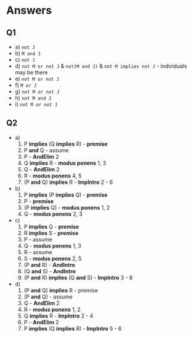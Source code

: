 # Answers

## Q1

- a) `not J`
- b) `M and J`
- c) `not J`
- d) `not M or not J` & `not(M and J)` & `not M implies not J` - individuals may be there
- e) `not M or not J`
- f) `M or J`
- g) `not M or not J`
- h) `not M and J`
- i) `not M or not J`

## Q2

- a)
  1. P **implies** (Q **implies** R) - **premise**
  2. P **and** Q - assume
  3. P - **AndElim** 2
  4. Q **implies** R - **modus ponens** 1, 3
  5. Q - **AndElim** 2
  6. R - **modus ponens** 4, 5
  7. (P **and** Q) **implies** R - **ImpIntro** 2 - 6
- b)
  1. P **implies** (P **implies** Q) - **premise**
  2. P - **premise**
  3. (P **implies** Q) - **modus ponens** 1, 2
  4. Q - **modus ponens** 2, 3
- c)
  1. P **implies** Q - **premise**
  2. R **implies** S - **premise**
  3. P - assume
  4. Q - **modus ponens** 1, 3
  5. R - assume
  6. S - **modus ponens** 2, 5
  7. (P **and** R) - **AndIntro**
  8. (Q **and** S) - **AndIntro**
  9. (P **and** R) **implies** (Q **and** S) - **ImpIntro** 3 - 8
- d)
  1. (P **and** Q) **implies** R - premise
  2. (P **and** Q) - assume
  3. Q - **AndElim** 2
  4. R - **modus ponens** 1, 2
  5. Q **implies** R - **ImpIntro** 2 - 4
  6. P - **AndElim** 2
  7. P **implies** (Q **implies** R) - **ImpIntro** 5 - 6

